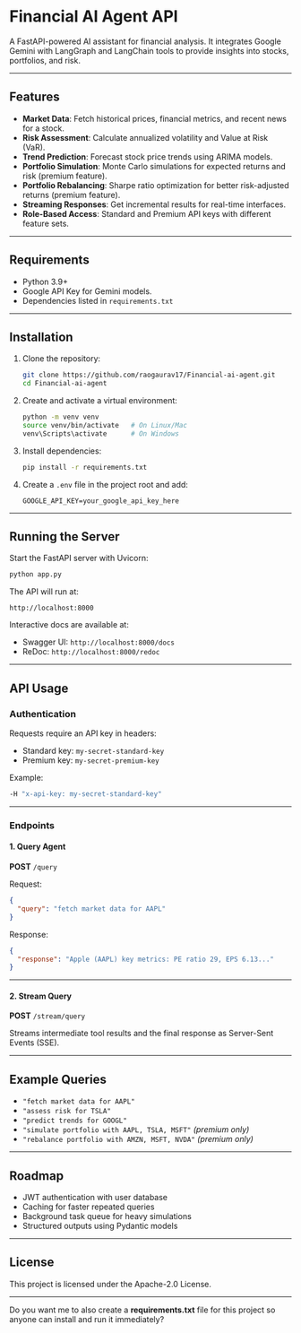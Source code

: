 # Financial AI Agent API

A FastAPI-powered AI assistant for financial analysis.
It integrates Google Gemini with LangGraph and LangChain tools to provide insights into stocks, portfolios, and risk.

---

## Features

* **Market Data**: Fetch historical prices, financial metrics, and recent news for a stock.
* **Risk Assessment**: Calculate annualized volatility and Value at Risk (VaR).
* **Trend Prediction**: Forecast stock price trends using ARIMA models.
* **Portfolio Simulation**: Monte Carlo simulations for expected returns and risk (premium feature).
* **Portfolio Rebalancing**: Sharpe ratio optimization for better risk-adjusted returns (premium feature).
* **Streaming Responses**: Get incremental results for real-time interfaces.
* **Role-Based Access**: Standard and Premium API keys with different feature sets.

---

## Requirements

* Python 3.9+
* Google API Key for Gemini models.
* Dependencies listed in `requirements.txt`

---

## Installation

1. Clone the repository:

   ```bash
   git clone https://github.com/raogaurav17/Financial-ai-agent.git
   cd Financial-ai-agent
   ```

2. Create and activate a virtual environment:

   ```bash
   python -m venv venv
   source venv/bin/activate   # On Linux/Mac
   venv\Scripts\activate      # On Windows
   ```

3. Install dependencies:

   ```bash
   pip install -r requirements.txt
   ```

4. Create a `.env` file in the project root and add:

   ```
   GOOGLE_API_KEY=your_google_api_key_here
   ```

---

## Running the Server

Start the FastAPI server with Uvicorn:

```bash
python app.py
```

The API will run at:

```
http://localhost:8000
```

Interactive docs are available at:

* Swagger UI: `http://localhost:8000/docs`
* ReDoc: `http://localhost:8000/redoc`

---

## API Usage

### Authentication

Requests require an API key in headers:

* Standard key: `my-secret-standard-key`
* Premium key: `my-secret-premium-key`

Example:

```bash
-H "x-api-key: my-secret-standard-key"
```

---

### Endpoints

#### 1. Query Agent

**POST** `/query`

Request:

```json
{
  "query": "fetch market data for AAPL"
}
```

Response:

```json
{
  "response": "Apple (AAPL) key metrics: PE ratio 29, EPS 6.13..."
}
```

---

#### 2. Stream Query

**POST** `/stream/query`

Streams intermediate tool results and the final response as Server-Sent Events (SSE).

---

## Example Queries

* `"fetch market data for AAPL"`
* `"assess risk for TSLA"`
* `"predict trends for GOOGL"`
* `"simulate portfolio with AAPL, TSLA, MSFT"` *(premium only)*
* `"rebalance portfolio with AMZN, MSFT, NVDA"` *(premium only)*

---

## Roadmap

* JWT authentication with user database
* Caching for faster repeated queries
* Background task queue for heavy simulations
* Structured outputs using Pydantic models

---

## License

This project is licensed under the Apache-2.0 License.

---

Do you want me to also create a **requirements.txt** file for this project so anyone can install and run it immediately?
